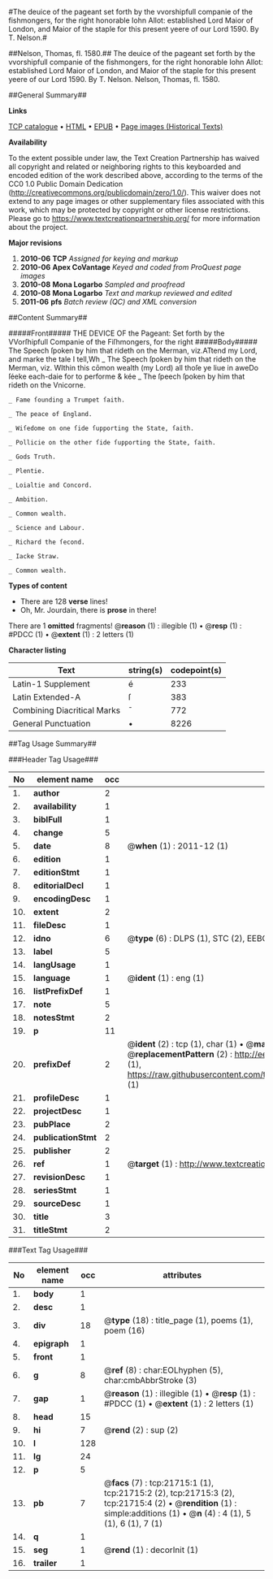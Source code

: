 #The deuice of the pageant set forth by the vvorshipfull companie of the fishmongers, for the right honorable Iohn Allot: established Lord Maior of London, and Maior of the staple for this present yeere of our Lord 1590. By T. Nelson.#

##Nelson, Thomas, fl. 1580.##
The deuice of the pageant set forth by the vvorshipfull companie of the fishmongers, for the right honorable Iohn Allot: established Lord Maior of London, and Maior of the staple for this present yeere of our Lord 1590. By T. Nelson.
Nelson, Thomas, fl. 1580.

##General Summary##

**Links**

[TCP catalogue](http://www.ota.ox.ac.uk/tcp/)  • 
[HTML](http://tei.it.ox.ac.uk/tcp/Texts-HTML/free/A08/A08058.html)  • 
[EPUB](http://tei.it.ox.ac.uk/tcp/Texts-EPUB/free/A08/A08058.epub) • 
[Page images (Historical Texts)](https://historicaltexts.jisc.ac.uk/eebo-99856188e)

**Availability**

To the extent possible under law, the Text Creation Partnership has waived all copyright and related or neighboring rights to this keyboarded and encoded edition of the work described above, according to the terms of the CC0 1.0 Public Domain Dedication (http://creativecommons.org/publicdomain/zero/1.0/). This waiver does not extend to any page images or other supplementary files associated with this work, which may be protected by copyright or other license restrictions. Please go to https://www.textcreationpartnership.org/ for more information about the project.

**Major revisions**

1. __2010-06__ __TCP__ *Assigned for keying and markup*
1. __2010-06__ __Apex CoVantage__ *Keyed and coded from ProQuest page images*
1. __2010-08__ __Mona Logarbo__ *Sampled and proofread*
1. __2010-08__ __Mona Logarbo__ *Text and markup reviewed and edited*
1. __2011-06__ __pfs__ *Batch review (QC) and XML conversion*

##Content Summary##

#####Front#####
THE DEVICE OF the Pageant: Set forth by the VVorſhipfull Companie of the Fiſhmongers, for the right 
#####Body#####
The Speech ſpoken by him that rideth on the Merman, viz.ATtend my Lord, and marke the tale I tell,Wh
    _ The Speech ſpoken by him that rideth on the Merman, viz.
WIthin this cōmon wealth (my Lord) all thoſe ye liue in aweDo ſéeke each-daie for to performe & kée
    _ The ſpeech ſpoken by him that rideth on the Vnicorne.

    _ Fame ſounding a Trumpet ſaith.

    _ The peace of England.

    _ Wiſedome on one ſide ſupporting the State, ſaith.

    _ Pollicie on the other ſide ſupporting the State, ſaith.

    _ Gods Truth.

    _ Plentie.

    _ Loialtie and Concord.

    _ Ambition.

    _ Common wealth.

    _ Science and Labour.

    _ Richard the ſecond.

    _ Iacke Straw.

    _ Common wealth.

**Types of content**

  * There are 128 **verse** lines!
  * Oh, Mr. Jourdain, there is **prose** in there!

There are 1 **omitted** fragments! 
 @__reason__ (1) : illegible (1)  •  @__resp__ (1) : #PDCC (1)  •  @__extent__ (1) : 2 letters (1)

**Character listing**


|Text|string(s)|codepoint(s)|
|---|---|---|
|Latin-1 Supplement|é|233|
|Latin Extended-A|ſ|383|
|Combining             Diacritical Marks|̄|772|
|General Punctuation|•|8226|

##Tag Usage Summary##

###Header Tag Usage###

|No|element name|occ|attributes|
|---|---|---|---|
|1.|__author__|2||
|2.|__availability__|1||
|3.|__biblFull__|1||
|4.|__change__|5||
|5.|__date__|8| @__when__ (1) : 2011-12 (1)|
|6.|__edition__|1||
|7.|__editionStmt__|1||
|8.|__editorialDecl__|1||
|9.|__encodingDesc__|1||
|10.|__extent__|2||
|11.|__fileDesc__|1||
|12.|__idno__|6| @__type__ (6) : DLPS (1), STC (2), EEBO-CITATION (1), PROQUEST (1), VID (1)|
|13.|__label__|5||
|14.|__langUsage__|1||
|15.|__language__|1| @__ident__ (1) : eng (1)|
|16.|__listPrefixDef__|1||
|17.|__note__|5||
|18.|__notesStmt__|2||
|19.|__p__|11||
|20.|__prefixDef__|2| @__ident__ (2) : tcp (1), char (1)  •  @__matchPattern__ (2) : ([0-9\-]+):([0-9IVX]+) (1), (.+) (1)  •  @__replacementPattern__ (2) : http://eebo.chadwyck.com/downloadtiff?vid=$1&page=$2 (1), https://raw.githubusercontent.com/textcreationpartnership/Texts/master/tcpchars.xml#$1 (1)|
|21.|__profileDesc__|1||
|22.|__projectDesc__|1||
|23.|__pubPlace__|2||
|24.|__publicationStmt__|2||
|25.|__publisher__|2||
|26.|__ref__|1| @__target__ (1) : http://www.textcreationpartnership.org/docs/. (1)|
|27.|__revisionDesc__|1||
|28.|__seriesStmt__|1||
|29.|__sourceDesc__|1||
|30.|__title__|3||
|31.|__titleStmt__|2||


###Text Tag Usage###

|No|element name|occ|attributes|
|---|---|---|---|
|1.|__body__|1||
|2.|__desc__|1||
|3.|__div__|18| @__type__ (18) : title_page (1), poems (1), poem (16)|
|4.|__epigraph__|1||
|5.|__front__|1||
|6.|__g__|8| @__ref__ (8) : char:EOLhyphen (5), char:cmbAbbrStroke (3)|
|7.|__gap__|1| @__reason__ (1) : illegible (1)  •  @__resp__ (1) : #PDCC (1)  •  @__extent__ (1) : 2 letters (1)|
|8.|__head__|15||
|9.|__hi__|7| @__rend__ (2) : sup (2)|
|10.|__l__|128||
|11.|__lg__|24||
|12.|__p__|5||
|13.|__pb__|7| @__facs__ (7) : tcp:21715:1 (1), tcp:21715:2 (2), tcp:21715:3 (2), tcp:21715:4 (2)  •  @__rendition__ (1) : simple:additions (1)  •  @__n__ (4) : 4 (1), 5 (1), 6 (1), 7 (1)|
|14.|__q__|1||
|15.|__seg__|1| @__rend__ (1) : decorInit (1)|
|16.|__trailer__|1||
